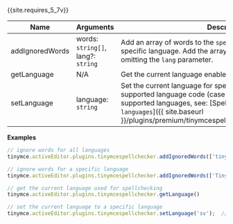 {{site.requires_5_7v}}

| Name | Arguments | Description |
|------| ------| ----------- |
| addIgnoredWords | words: `string[]`, lang?: `string` | Add an array of words to the `spellchecker_ignore_list` for a specific language. Add the array of words to all languages by omitting the `lang` parameter. |
| getLanguage | N/A | Get the current language enabled for spellchecking.
| setLanguage | language: `string` | Set the current language for spellchecking. This must be a supported language code (case-sensitive). For a list of supported languages, see: [Spell Checker Pro - `Supported languages`]({{ site.baseurl }}/plugins/premium/tinymcespellchecker/#supportedlanguages).

**Examples**

```js
// ignore words for all languages
tinymce.activeEditor.plugins.tinymcespellchecker.addIgnoredWords(['tinymce']);

// ignore words for a specific language
tinymce.activeEditor.plugins.tinymcespellchecker.addIgnoredWords(['TinyMCE', 'tinymce'], 'en_us');

// get the current language used for spellchecking
tinymce.activeEditor.plugins.tinymcespellchecker.getLanguage()

// set the current language to a specific language
tinymce.activeEditor.plugins.tinymcespellchecker.setLanguage('sv');  // e.g. Swedish
```

